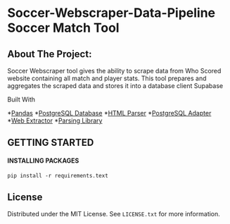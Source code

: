 # Soccer-Webscraper-Data-Pipeline Soccer Match Tool

## About The Project:
Soccer Webscraper tool gives the ability to scrape data from Who Scored website containing all match and player stats. This tool prepares and aggregates the scraped data and stores it into a database client Supabase


Built With

*[Pandas](https://pandas.pydata.org/)
*[PostgreSQL Database](https://supabase.com/)
*[HTML Parser](https://pypi.org/project/beautifulsoup4/)
*[PostgreSQL Adapter](https://www.psycopg.org/)
*[Web Extractor](https://selenium-python.readthedocs.io/)
*[Parsing Library](https://docs.pydantic.dev/latest/)

## GETTING STARTED

#### INSTALLING PACKAGES
`pip install -r requirements.text`


<!-- LICENSE -->
## License

Distributed under the MIT License. See `LICENSE.txt` for more information.
